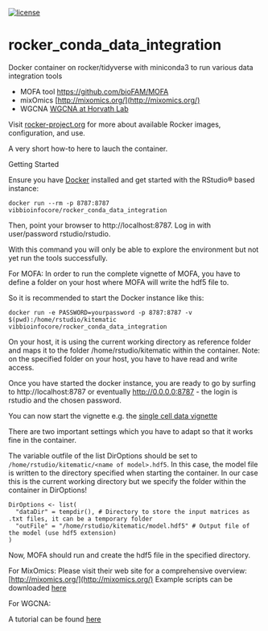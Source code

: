 [![license](https://img.shields.io/badge/license-GPLv2-blue.svg)](https://opensource.org/licenses/GPL-2.0)

# rocker_conda_data_integration
Docker container on rocker/tidyverse with miniconda3 to run various  data integration tools

  *  MOFA tool https://github.com/bioFAM/MOFA
  *  mixOmics [http://mixomics.org/](http://mixomics.org/)
  *  WGCNA [WGCNA at Horvath Lab](https://labs.genetics.ucla.edu/horvath/CoexpressionNetwork/Rpackages/WGCNA/)

Visit [rocker-project.org](http://rocker-project.org) for more about available Rocker images, configuration, and use.

A very short how-to here to lauch the container.

Getting Started

Ensure you have [Docker](https://www.docker.com/) installed and get started with the RStudio® based instance:

```
docker run --rm -p 8787:8787 vibbioinfocore/rocker_conda_data_integration
```

Then, point your browser to http://localhost:8787. Log in with user/password rstudio/rstudio.

With this command you will only be able to explore the environment but not yet run the tools successfully. 

For MOFA:
In order to run the complete vignette of MOFA, you have to define a folder on your host where MOFA will write the hdf5 file to.

So it is recommended to start the Docker instance like this:

```
docker run -e PASSWORD=yourpassword -p 8787:8787 -v $(pwd):/home/rstudio/kitematic vibbioinfocore/rocker_conda_data_integration
```

On your host, it is using the current working directory as reference folder and maps it to the folder /home/rstudio/kitematic within the container. Note: on the specified folder on your host, you have to have read and write access.

Once you have started the docker instance, you are ready to go by surfing to http://localhost:8787 or eventually http://0.0.0.0:8787 - the login is rstudio and the chosen password.

You can now start the vignette e.g. the [single cell data vignette](https://github.com/bioFAM/MOFA/blob/master/MOFAtools/vignettes/MOFA_example_scMT.Rmd)

There are two important settings which you have to adapt so that it works fine in the container.

The variable outfile of the list DirOptions should be set to ``` /home/rstudio/kitematic/<name of model>.hdf5```. In this case, the model file is written to the directory specified when starting the container. In our case this is the current working directory but we specify the folder within the container in DirOptions!

```
DirOptions <- list(
  "dataDir" = tempdir(), # Directory to store the input matrices as .txt files, it can be a temporary folder
  "outFile" = "/home/rstudio/kitematic/model.hdf5" # Output file of the model (use hdf5 extension)
)
```
Now, MOFA should run and create the hdf5 file in the specified directory.

For MixOmics:
Please visit their web site for a comprehensive overview: [http://mixomics.org/](http://mixomics.org/)
Example scripts can be downloaded [here](http://journals.plos.org/ploscompbiol/article/file?type=supplementary&id=info:doi/10.1371/journal.pcbi.1005752.s002)

For WGCNA:

A tutorial can be found [here](https://horvath.genetics.ucla.edu/html/CoexpressionNetwork/Rpackages/WGCNA/Tutorials/)
